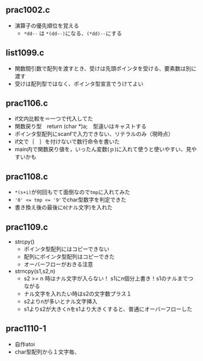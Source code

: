 ## prac1002.c
- 演算子の優先順位を覚える
  - `*dd--` は `*(dd--)`になる、`(*dd)--`にする

## list1099.c
- 関数間引数で配列を渡すとき、受けは先頭ポインタを受ける、要素数は別に渡す
- 受けは配列型ではなく、ポインタ型宣言でうけてよい

## prac1106.c
- if文内比較を＝一つで代入してた
- 関数戻り型　return (char *)a;　型違いはキャストする
- ポインタ型配列にscanfで入力できない、リテラルのみ（現時点）
- if文で｛　｝を付けないで数行命令を書いた
- main内で関数戻り値を，いったん変数(ｐ)に入れて使うと使いやすい、見やすいかも

## prac1108.c
- `*(s+i)`が何回もでて面倒なので`tmp`に入れてみた
- `'0' <= tmp <= '9'`でchar型数字を判定できた
- 書き換え後の最後に`0`(ナル文字)を入れた

## prac1109.c
- strcpy()
  - ポインタ型配列にはコピーできない
  - 配列にポインタ型配列はコピーできた
  - オーバーフローがおきる注意
- strncpy(s1,s2,n)
  -  s2 >= n 時はナル文字が入らない！ s1にn個分上書き！s1のナルまでつながる
    -  ナル文字を入れたい時はs2の文字数プラス１  
  -  s2よりnが多いとナル文字挿入
  -  s1よりs2が大きくnをs1より大きくすると、普通にオーバーフローした

## prac1110-1
- 自作atoi
- char型配列から１文字毎、
